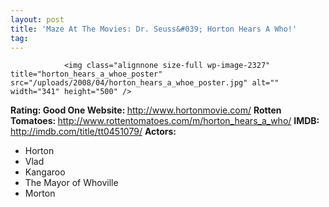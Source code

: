 ```yaml
---
layout: post
title: 'Maze At The Movies: Dr. Seuss&#039; Horton Hears A Who!'
tag: 
---
```



                <img class="alignnone size-full wp-image-2327" title="horton_hears_a_whoe_poster" src="/uploads/2008/04/horton_hears_a_whoe_poster.jpg" alt="" width="341" height="500" />
<p><strong>Rating: Good One
Website: </strong><a href="http://www.hortonmovie.com/"><a href="http://www.hortonmovie.com/">http://www.hortonmovie.com/</a></a>
<strong>Rotten Tomatoes: </strong><a href="http://www.rottentomatoes.com/m/horton_hears_a_who/"><a href="http://www.rottentomatoes.com/m/horton_hears_a_who/">http://www.rottentomatoes.com/m/horton_hears_a_who/</a></a>
<strong>IMDB: </strong><a href="http://imdb.com/title/tt0451079/"><a href="http://imdb.com/title/tt0451079/">http://imdb.com/title/tt0451079/</a></a>
<strong>Actors:
</strong></p>
<ul>
    <li>Horton</li>
    <li>Vlad</li>
    <li>Kangaroo</li>
    <li>The Mayor of Whoville</li>
    <li>Morton</li>
</ul>
            
